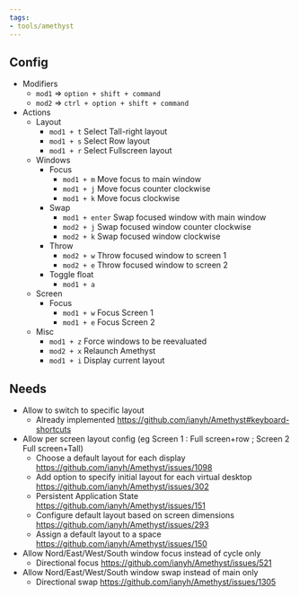 ```yaml
---
tags:
- tools/amethyst 
---
```

## Config

- Modifiers
	- `mod1` => `option + shift + command`
	- `mod2` => `ctrl + option + shift + command`
- Actions
	- Layout
		- `mod1 + t` Select Tall-right layout
		- `mod1 + s` Select Row layout
		- `mod1 + r` Select Fullscreen layout
	- Windows
		- Focus
			- `mod1 + m` Move focus to main window
			- `mod1 + j` Move focus counter clockwise
			- `mod1 + k` Move focus clockwise 
		- Swap
			- `mod1 + enter` Swap focused window with main window
			- `mod2 + j` Swap focused window counter clockwise
			-  `mod2 + k` Swap focused window clockwise
		- Throw
			- `mod2 + w` Throw focused window to screen 1
			- `mod2 + e` Throw focused window to screen 2
		- Toggle float
			- `mod1 + a` 
	- Screen
		- Focus
			- `mod1 + w` Focus Screen 1
			- `mod1 + e` Focus Screen 2
	- Misc
		- `mod1 + z` Force windows to be reevaluated
		- `mod2 + x` Relaunch Amethyst
		- `mod1 + i` Display current layout

## Needs
- Allow to switch to specific layout
	- Already implemented https://github.com/ianyh/Amethyst#keyboard-shortcuts
- Allow per screen layout config (eg Screen 1 : Full screen+row ; Screen 2 Full screen+Tall)
	- Choose a default layout for each display https://github.com/ianyh/Amethyst/issues/1098 
	- Add option to specify initial layout for each virtual desktop https://github.com/ianyh/Amethyst/issues/302
	- Persistent Application State https://github.com/ianyh/Amethyst/issues/151
	- Configure default layout based on screen dimensions https://github.com/ianyh/Amethyst/issues/293
	- Assign a default layout to a space https://github.com/ianyh/Amethyst/issues/150
- Allow Nord/East/West/South window focus instead of cycle only
	- Directional focus https://github.com/ianyh/Amethyst/issues/521
- Allow Nord/East/West/South window swap instead of main only
	- Directional swap https://github.com/ianyh/Amethyst/issues/1305